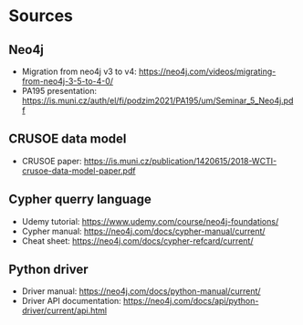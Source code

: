 # Sources

## Neo4j
- Migration from neo4j v3 to v4: https://neo4j.com/videos/migrating-from-neo4j-3-5-to-4-0/
- PA195 presentation: https://is.muni.cz/auth/el/fi/podzim2021/PA195/um/Seminar_5_Neo4j.pdf

## CRUSOE data model
- CRUSOE paper: https://is.muni.cz/publication/1420615/2018-WCTI-crusoe-data-model-paper.pdf

## Cypher querry language
- Udemy tutorial: https://www.udemy.com/course/neo4j-foundations/
- Cypher manual: https://neo4j.com/docs/cypher-manual/current/
- Cheat sheet: https://neo4j.com/docs/cypher-refcard/current/

## Python driver
- Driver manual: https://neo4j.com/docs/python-manual/current/
- Driver API documentation: https://neo4j.com/docs/api/python-driver/current/api.html

